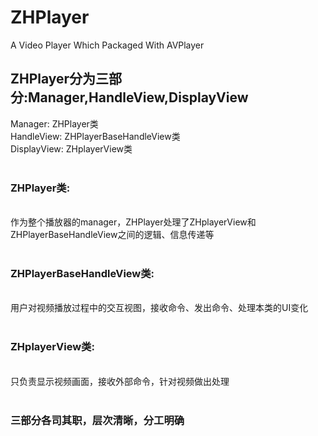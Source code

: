 # ZHPlayer 
A Video Player Which Packaged With AVPlayer

## ZHPlayer分为三部分:Manager,HandleView,DisplayView
Manager:        ZHPlayer类
<br>
HandleView:     ZHPlayerBaseHandleView类
<br>
DisplayView:    ZHplayerView类
<br><br>
### ZHPlayer类:
<br>作为整个播放器的manager，ZHPlayer处理了ZHplayerView和ZHPlayerBaseHandleView之间的逻辑、信息传递等
<br><br>
### ZHPlayerBaseHandleView类:
<br>用户对视频播放过程中的交互视图，接收命令、发出命令、处理本类的UI变化
<br><br>
### ZHplayerView类:
<br>只负责显示视频画面，接收外部命令，针对视频做出处理
<br><br>
### 三部分各司其职，层次清晰，分工明确

